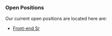 ### Open Positions

Our current open positions are located here are:

- [Front-end Sr](https://github.com/fdexfinancing/jobs/edit/master/README.md)

